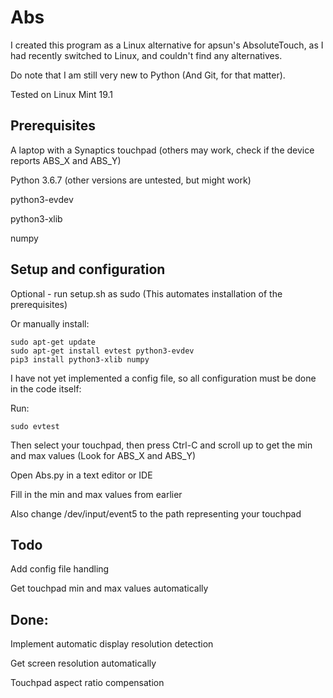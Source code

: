 # Abs

I created this program as a Linux alternative for apsun's AbsoluteTouch, as I had recently switched to Linux, and couldn't find any alternatives.

Do note that I am still very new to Python (And Git, for that matter).

Tested on Linux Mint 19.1

## Prerequisites
A laptop with a Synaptics touchpad (others may work, check if the device reports ABS_X and ABS_Y)

Python 3.6.7 (other versions are untested, but might work)

python3-evdev

python3-xlib

numpy

## Setup and configuration
Optional - run setup.sh as sudo (This automates installation of the prerequisites)

Or manually install:
```
sudo apt-get update
sudo apt-get install evtest python3-evdev
pip3 install python3-xlib numpy
```
I have not yet implemented a config file, so all configuration must be done in the code itself:

Run:
```
sudo evtest
```
Then select your touchpad, then press Ctrl-C and scroll up to get the min and max values (Look for ABS_X and ABS_Y)

Open Abs.py in a text editor or IDE

Fill in the min and max values from earlier

Also change /dev/input/event5 to the path representing your touchpad

## Todo

Add config file handling

Get touchpad min and max values automatically


## Done:

Implement automatic display resolution detection

Get screen resolution automatically

Touchpad aspect ratio compensation
